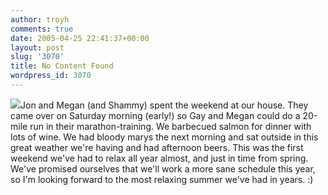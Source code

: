 ```yaml
---
author: troyh
comments: true
date: 2005-04-25 22:41:37+00:00
layout: post
slug: '3070'
title: No Content Found
wordpress_id: 3070
---
```


![](http://troyandgay.com/pix/jonmegan.jpg)Jon and Megan (and Shammy) spent the weekend at our house. They came over on Saturday morning (early!) so Gay and Megan could do a 20-mile run in their marathon-training. We barbecued salmon for dinner with lots of wine. We had bloody marys the next morning and sat outside in this great weather we're having and had afternoon beers. This was the first weekend we've had to relax all year almost, and just in time from spring. We've promised ourselves that we'll work a more sane schedule this year, so I'm looking forward to the most relaxing summer we've had in years. :)
